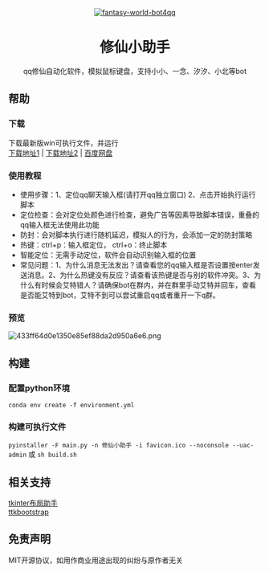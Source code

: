 <p align="center">
  <a href="https://github.com/WwwwwyDev/asceticism-assistant-QQ"><img src="https://s2.loli.net/2024/12/20/dwA6ZrJaGWFls89.png" alt="fantasy-world-bot4qq"></a>
</p>

<div align="center">

# 修仙小助手

<!-- prettier-ignore-start -->
<!-- markdownlint-disable-next-line MD036 -->
qq修仙自动化软件，模拟鼠标键盘，支持小小、一念、汐汐、小北等bot
<!-- prettier-ignore-end -->
</div>

## 帮助

### 下载

下载最新版win可执行文件，并运行\
[下载地址1](https://github.com/WwwwwyDev/asceticism-assistant-QQ/releases/download/v0.0.2/asceticism-assistant.exe) | [下载地址2](https://gitee.com/wu_wen_yi/asceticism-assistant-QQ/releases/download/v0.0.2/%E4%BF%AE%E4%BB%99%E5%B0%8F%E5%8A%A9%E6%89%8B.exe) | [百度网盘](https://pan.baidu.com/s/1Ajmu1PgfSCLVyxzF00p_PA?pwd=igb7)


### 使用教程
- 使用步骤：1、定位qq聊天输入框(请打开qq独立窗口) 2、点击开始执行运行脚本 
- 定位检查：会对定位处颜色进行检查，避免广告等因素导致脚本错误，重叠的qq输入框无法使用此功能 
- 防封：会对脚本执行进行随机延迟，模拟人的行为，会添加一定的防封策略 
- 热键：ctrl+p：输入框定位， ctrl+o：终止脚本 
- 智能定位：无需手动定位，软件会自动识别输入框的位置 
- 常见问题：1、为什么消息无法发出？请查看您的qq输入框是否设置按enter发送消息。2、为什么热键没有反应？请查看该热键是否与别的软件冲突。3、为什么有时候会艾特错人？请确保bot在群内，并在群里手动艾特并回车，查看是否能艾特到bot，艾特不到可以尝试重启qq或者重开一下q群。


### 预览
![433ff64d0e1350e85ef88da2d950a6e6.png](https://s2.loli.net/2024/12/20/uDGbxew9JNsZ2oV.png)

## 构建

### 配置python环境
`conda env create -f environment.yml`

### 构建可执行文件
`pyinstaller -F main.py -n 修仙小助手 -i favicon.ico --noconsole --uac-admin` 或 `sh build.sh`

## 相关支持

[tkinter布局助手](https://www.pytk.net/)\
[ttkbootstrap](https://ttkbootstrap.readthedocs.io/en/latest/)

## 免责声明
MIT开源协议，如用作商业用途出现的纠纷与原作者无关

